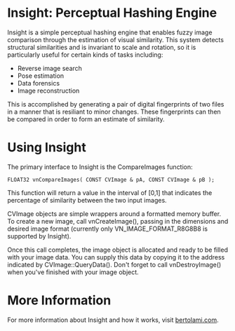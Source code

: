 Insight: Perceptual Hashing Engine
=======

Insight is a simple perceptual hashing engine that enables fuzzy image comparison through the estimation of visual similarity. This system detects structural similarities and is invariant to scale and rotation, so it is particularly useful for certain kinds of tasks including:

* Reverse image search
* Pose estimation
* Data forensics
* Image reconstruction

This is accomplished by generating a pair of digital fingerprints of two files in a manner that is resiliant to minor changes. These fingerprints can then be compared in order to form an estimate of similarity.

# Using Insight


The primary interface to Insight is the CompareImages function:



    FLOAT32 vnCompareImages( CONST CVImage & pA, CONST CVImage & pB );



This function will return a value in the interval of [0,1] that indicates the percentage of similarity between the two input images.



CVImage objects are simple wrappers around a formatted memory buffer. To create a new image, call vnCreateImage(), passing in the dimensions and desired image format (currently only VN_IMAGE_FORMAT_R8G8B8 is supported by Insight). 

Once this call completes, the image object is allocated and ready to be filled with your image data. You can supply this data by copying it to the address indicated by CVImage::QueryData(). Don't forget to call vnDestroyImage() when you've finished with your image object.

# More Information

For more information about Insight and how it works, visit [bertolami.com](http://bertolami.com/index.php?engine=blog&content=posts&detail=perceptual-hashing).

